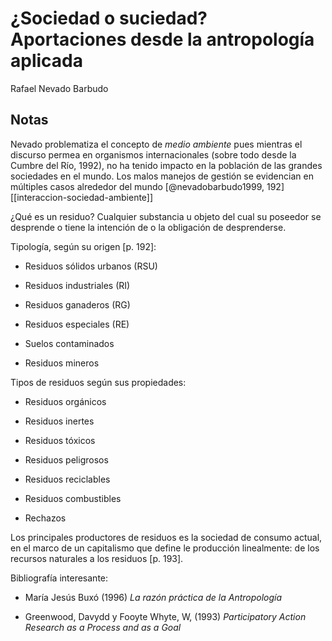 # ¿Sociedad o suciedad? Aportaciones desde la antropología aplicada
Rafael Nevado Barbudo

## Notas

Nevado problematiza el concepto de *medio ambiente* pues mientras el discurso permea en organismos internacionales (sobre todo desde la Cumbre del Río, 1992), no ha tenido impacto en la población de las grandes sociedades en el mundo. Los malos manejos de gestión se evidencian en múltiples casos alrededor del mundo [@nevadobarbudo1999, 192] [[interaccion-sociedad-ambiente]]

¿Qué es un residuo? Cualquier substancia u objeto del cual su poseedor se desprende o tiene la intención de o la obligación de desprenderse.

Tipología, según su origen \[p. 192\]:

- Residuos sólidos urbanos (RSU)

- Residuos industriales (RI)

- Residuos ganaderos (RG)

- Residuos especiales (RE)

- Suelos contaminados

- Residuos mineros

Tipos de residuos según sus propiedades:

- Residuos orgánicos

- Residuos inertes

- Residuos tóxicos

- Residuos peligrosos

- Residuos reciclables

- Residuos combustibles

- Rechazos

Los principales productores de residuos es la sociedad de consumo actual, en el marco de un capitalismo que define le producción linealmente: de los recursos naturales a los residuos [p. 193].

Bibliografía interesante:

- María Jesús Buxó (1996) *La razón práctica de la Antropología*

- Greenwood, Davydd y Fooyte Whyte, W, (1993) *Participatory Action Research as a Process and as a Goal*

